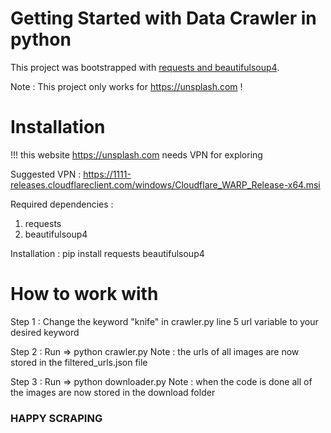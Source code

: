 # Getting Started with Data Crawler in python

This project was bootstrapped with [requests and beautifulsoup4](https://pypi.org/project/requests).

Note : This project only works for https://unsplash.com !


# Installation

!!! this website https://unsplash.com needs VPN for exploring

Suggested VPN : https://1111-releases.cloudflareclient.com/windows/Cloudflare_WARP_Release-x64.msi

Required dependencies :

1. requests
2. beautifulsoup4

Installation : pip install requests beautifulsoup4

# How to work with

Step 1 : Change the keyword "knife" in crawler.py line 5 url variable to your desired keyword

Step 2 : Run => python crawler.py
Note : the urls of all images are now stored in the filtered_urls.json file

Step 3 : Run => python downloader.py
Note : when the code is done all of the images are now stored in the download folder

### HAPPY SCRAPING ###